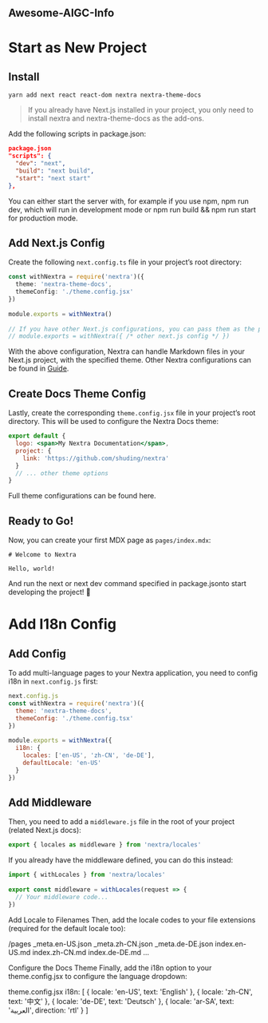 ## Awesome-AIGC-Info




# Start as New Project
## Install
```shell
yarn add next react react-dom nextra nextra-theme-docs
```

> If you already have Next.js installed in your project, you only need to install nextra and nextra-theme-docs as the add-ons.

Add the following scripts in package.json:
```json
package.json
"scripts": {
  "dev": "next",
  "build": "next build",
  "start": "next start"
},
```

You can either start the server with, for example if you use npm, npm run dev, which will run in development mode or npm run build && npm run start for production mode.


## Add Next.js Config

Create the following `next.config.ts` file in your project’s root directory:

```ts
const withNextra = require('nextra')({
  theme: 'nextra-theme-docs',
  themeConfig: './theme.config.jsx'
})
 
module.exports = withNextra()
 
// If you have other Next.js configurations, you can pass them as the parameter:
// module.exports = withNextra({ /* other next.js config */ })
```

With the above configuration, Nextra can handle Markdown files in your Next.js project, with the specified theme. Other Nextra configurations can be found in [Guide](https://nextra.site/docs/guide).


## Create Docs Theme Config
Lastly, create the corresponding `theme.config.jsx` file in your project’s root directory. This will be used to configure the Nextra Docs theme:

```jsx
export default {
  logo: <span>My Nextra Documentation</span>,
  project: {
    link: 'https://github.com/shuding/nextra'
  }
  // ... other theme options
}
```
Full theme configurations can be found here.

## Ready to Go!
Now, you can create your first MDX page as `pages/index.mdx`:

```mdx
# Welcome to Nextra
 
Hello, world!
```
And run the next or next dev command specified in package.jsonto start developing the project! 🎉

# Add I18n Config
## Add Config
To add multi-language pages to your Nextra application, you need to config i18n in `next.config.js` first:

```js
next.config.js
const withNextra = require('nextra')({
  theme: 'nextra-theme-docs',
  themeConfig: './theme.config.tsx'
})
 
module.exports = withNextra({
  i18n: {
    locales: ['en-US', 'zh-CN', 'de-DE'],
    defaultLocale: 'en-US'
  }
})
```

## Add Middleware
Then, you need to add a `middleware.js` file in the root of your project (related Next.js docs):
```js
export { locales as middleware } from 'nextra/locales'
```
If you already have the middleware defined, you can do this instead:

```js
import { withLocales } from 'nextra/locales'
 
export const middleware = withLocales(request => {
  // Your middleware code...
})
```
Add Locale to Filenames
Then, add the locale codes to your file extensions (required for the default locale too):

/pages
  _meta.en-US.json
  _meta.zh-CN.json
  _meta.de-DE.json
  index.en-US.md
  index.zh-CN.md
  index.de-DE.md
  ...

Configure the Docs Theme
Finally, add the i18n option to your theme.config.jsx to configure the language dropdown:

theme.config.jsx
i18n: [
  { locale: 'en-US', text: 'English' },
  { locale: 'zh-CN', text: '中文' },
  { locale: 'de-DE', text: 'Deutsch' },
  { locale: 'ar-SA', text: 'العربية', direction: 'rtl' }
]